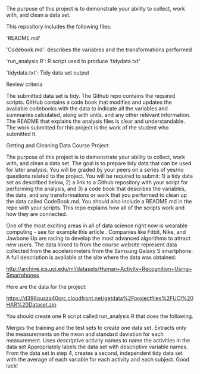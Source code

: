 The purpose of this project is to demonstrate your ability to collect, work with, and clean a data set.

This repository includes the following files:

'README.md'

'Codebook.md': describes the variables and the transformations performed

'run_analysis.R': R script used to produce 'tidydata.txt'

'tidydata.txt': Tidy data set output



Review criteria 

The submitted data set is tidy.
The Github repo contains the required scripts.
GitHub contains a code book that modifies and updates the available codebooks with the data to indicate 
all the variables and summaries calculated, along with units, and any other relevant information.
The README that explains the analysis files is clear and understandable.
The work submitted for this project is the work of the student who submitted it.

Getting and Cleaning Data Course Project

The purpose of this project is to demonstrate your ability to collect, work with, and clean a data set. 
The goal is to prepare tidy data that can be used for later analysis. You will be graded by your peers on a series 
of yes/no questions related to the project. You will be required to submit: 1) a tidy data set as described below, 2) 
a link to a Github repository with your script for performing the analysis, and 3) a code book that describes the variables, 
the data, and any transformations or work that you performed to clean up the data called CodeBook.md. 
You should also include a README.md in the repo with your scripts. This repo explains how all of the scripts work and 
how they are connected.

One of the most exciting areas in all of data science right now is wearable computing - see for example this article . 
Companies like Fitbit, Nike, and Jawbone Up are racing to develop the most advanced algorithms to attract new users. 
The data linked to from the course website represent data collected from the accelerometers from the Samsung Galaxy S smartphone. 
A full description is available at the site where the data was obtained:

http://archive.ics.uci.edu/ml/datasets/Human+Activity+Recognition+Using+Smartphones

Here are the data for the project:

https://d396qusza40orc.cloudfront.net/getdata%2Fprojectfiles%2FUCI%20HAR%20Dataset.zip

You should create one R script called run_analysis.R that does the following.

Merges the training and the test sets to create one data set.
Extracts only the measurements on the mean and standard deviation for each measurement.
Uses descriptive activity names to name the activities in the data set
Appropriately labels the data set with descriptive variable names.
From the data set in step 4, creates a second, independent tidy data set with the average of each variable for each activity and each subject.
Good luck!
